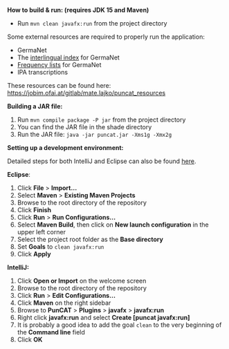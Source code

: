 **How to build & run: (requires JDK 15 and Maven)**

- Run `mvn clean javafx:run` from the project directory

Some external resources are required to properly run the application:
- GermaNet
- The [interlingual index](https://uni-tuebingen.de/en/faculties/faculty-of-humanities/departments/modern-languages/department-of-linguistics/chairs/general-and-computational-linguistics/ressources/lexica/germanet/description/interlingual-index/) for GermaNet
- [Frequency lists](https://uni-tuebingen.de/en/faculties/faculty-of-humanities/departments/modern-languages/department-of-linguistics/chairs/general-and-computational-linguistics/ressources/lexica/germanet/applications-tools/) for GermaNet
- IPA transcriptions

These resources can be found here: https://jobim.ofai.at/gitlab/mate.lajko/puncat_resources



**Building a JAR file:**

1. Run `mvn compile package -P jar` from the project directory
3. You can find the JAR file in the shade directory
2. Run the JAR file: `java -jar puncat.jar -Xms1g -Xmx2g`



**Setting up a development environment:**

Detailed steps for both IntelliJ and Eclipse can also be found [here](https://openjfx.io/openjfx-docs).

**Eclipse**:

1. Click **File** > **Import…**
2. Select **Maven** > **Existing Maven Projects**
3. Browse to the root directory of the repository
4. Click **Finish**
5. Click **Run** > **Run Configurations…**
6. Select **Maven Build**, then click on **New launch configuration** in the upper left corner
7. Select the project root folder as the **Base directory**
8. Set **Goals** to `clean javafx:run`
9. Click **Apply**

**IntelliJ:**

1. Click **Open or Import** on the welcome screen
2. Browse to the root directory of the repository
3. Click **Run** > **Edit Configurations…**
4. Click **Maven** on the right sidebar
5. Browse to **PunCAT** > **Plugins** > **javafx** > **javafx:run**
6. Right click **javafx:run** and select **Create [puncat javafx:run]**
7. It is probably a good idea to add the goal `clean` to the very beginning of the **Command line** field
8. Click **OK**
